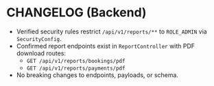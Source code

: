 # CHANGELOG (Backend)

- Verified security rules restrict `/api/v1/reports/**` to `ROLE_ADMIN` via `SecurityConfig`.
- Confirmed report endpoints exist in `ReportController` with PDF download routes:
  - `GET /api/v1/reports/bookings/pdf`
  - `GET /api/v1/reports/payments/pdf`
- No breaking changes to endpoints, payloads, or schema.
